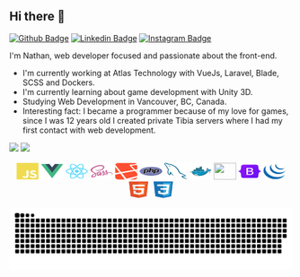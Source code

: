 ## Hi there 👋

[![Github Badge](https://img.shields.io/badge/-Github-000?style=flat-square&logo=Github&logoColor=white&link=https://github.com/nathanff99)](https://github.com/nathanff99)
[![Linkedin Badge](https://img.shields.io/badge/-LinkedIn-blue?style=flat-square&logo=Linkedin&logoColor=white&link=https://www.linkedin.com/in/nathanfischerhf/?locale=en_US/)](https://www.linkedin.com/in/nathanfischerhf/?locale=en_US)
[![Instagram Badge](https://img.shields.io/badge/Instagram-E4405F?style=flat-square&logo=instagram&logoColor=white&link=https://www.instagram.com/nathanff99/)](https://www.instagram.com/nathanff99/)

I'm Nathan, web developer focused and passionate about the front-end.

- I'm currently working at Atlas Technology with VueJs, Laravel, Blade, SCSS and Dockers.
- I'm currently learning about game development with Unity 3D.
- Studying Web Development in Vancouver, BC, Canada.
- Interesting fact: I became a programmer because of my love for games, since I was 12 years old I created private Tibia servers where I had my first contact with web development.

<div>
  <img height="180em" src="https://github-readme-stats.vercel.app/api?username=nathanff99&show_icons=true&theme=dark&include_all_commits=true&count_private=true"/>
  <img height="180em" src="https://github-readme-stats.vercel.app/api/top-langs/?username=nathanff99&layout=compact&langs_count=7&theme=dark"/>
</div>

<div style="display: inline-block; text-align: center"><br>
  <img height="30" width="40" src="https://raw.githubusercontent.com/devicons/devicon/master/icons/javascript/javascript-plain.svg">
  <img height="30" width="40" src="https://raw.githubusercontent.com/devicons/devicon/master/icons/vuejs/vuejs-original.svg">
  <img height="30" width="40" src="https://raw.githubusercontent.com/devicons/devicon/master/icons/react/react-original.svg">
  <img height="30" width="40" src="https://raw.githubusercontent.com/devicons/devicon/master/icons/sass/sass-original.svg">
  <img height="30" width="40" src="https://raw.githubusercontent.com/devicons/devicon/master/icons/laravel/laravel-plain.svg">
  <img height="30" width="40" src="https://raw.githubusercontent.com/devicons/devicon/master/icons/php/php-original.svg">
  <img height="30" width="40" src="https://raw.githubusercontent.com/devicons/devicon/master/icons/mysql/mysql-original.svg">
  <img height="30" width="40" src="https://raw.githubusercontent.com/devicons/devicon/master/icons/docker/docker-original.svg">
  <img height="30" width="40" src="https://cdn.jsdelivr.net/gh/devicons/devicon/icons/tailwindcss/tailwindcss-plain.svg">
  <img height="30" width="40" src="https://raw.githubusercontent.com/devicons/devicon/master/icons/bootstrap/bootstrap-original.svg">
  <img height="30" width="40" src="https://raw.githubusercontent.com/devicons/devicon/master/icons/jquery/jquery-original.svg">
  <img height="30" width="40" src="https://raw.githubusercontent.com/devicons/devicon/master/icons/html5/html5-original.svg">
  <img height="30" width="40" src="https://raw.githubusercontent.com/devicons/devicon/master/icons/css3/css3-original.svg">
</div>
<div>

![github contribution grid snake animation](https://github.com/nathanff99/nathanff99/blob/output/github-contribution-grid-snake.svg)
</div>
